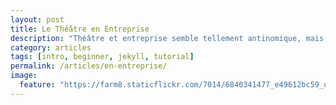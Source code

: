 ```yaml
---
layout: post
title: Le Théâtre en Entreprise
description: "Théâtre et entreprise semble tellement antinomique, mais qu'en est il vraiment ?"
category: articles
tags: [intro, beginner, jekyll, tutorial]
permalink: /articles/en-entreprise/
image:
  feature: "https://farm8.staticflickr.com/7014/6840341477_e49612bc59_o_d.jpg"
---
```


